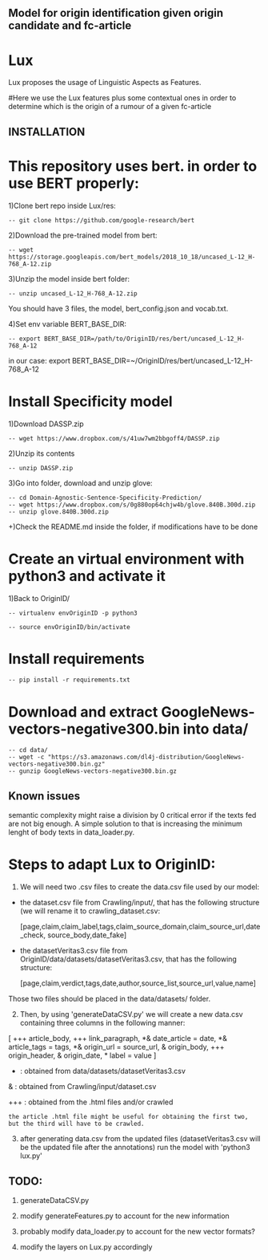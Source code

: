 
## Model for origin identification given origin candidate and fc-article

# Lux
Lux proposes the usage of Linguistic Aspects as Features.

#Here we use the Lux features plus some contextual ones in order to determine which is the origin of a rumour of a given fc-article

## INSTALLATION

# This repository uses bert. in order to use BERT properly:

1)Clone bert repo inside Lux/res:

    -- git clone https://github.com/google-research/bert

2)Download the pre-trained model from bert:

    -- wget https://storage.googleapis.com/bert_models/2018_10_18/uncased_L-12_H-768_A-12.zip

3)Unzip the model inside bert folder:

    -- unzip uncased_L-12_H-768_A-12.zip

   You should have 3 files, the model, bert_config.json and vocab.txt.

4)Set env variable BERT_BASE_DIR:

    -- export BERT_BASE_DIR=/path/to/OriginID/res/bert/uncased_L-12_H-768_A-12

   in our case: export BERT_BASE_DIR=~/OriginID/res/bert/uncased_L-12_H-768_A-12

# Install Specificity model

1)Download DASSP.zip
    
    -- wget https://www.dropbox.com/s/41uw7wm2bbgoff4/DASSP.zip
   
2)Unzip its contents

    -- unzip DASSP.zip

3)Go into folder, download and unzip glove:

    -- cd Domain-Agnostic-Sentence-Specificity-Prediction/
    -- wget https://www.dropbox.com/s/0g880op64chjw4b/glove.840B.300d.zip
    -- unzip glove.840B.300d.zip

+)Check the README.md inside the folder, if modifications have to be done

# Create an virtual environment with python3 and activate it

1)Back to OriginID/

    -- virtualenv envOriginID -p python3
    
    -- source envOriginID/bin/activate
    
# Install requirements

    -- pip install -r requirements.txt

# Download and extract GoogleNews-vectors-negative300.bin into data/

    -- cd data/
    -- wget -c "https://s3.amazonaws.com/dl4j-distribution/GoogleNews-vectors-negative300.bin.gz"
    -- gunzip GoogleNews-vectors-negative300.bin.gz

## Known issues

semantic complexity might raise a division by 0 critical error if the texts fed are not big enough. A simple solution to that is increasing the minimum lenght of body texts in data_loader.py.

# Steps to adapt Lux to OriginID:
1. We will need two .csv files to create the data.csv file used by our model:

- the dataset.csv file from Crawling/input/, that has the following structure (we will rename it to crawling_dataset.csv:

    [page,claim,claim_label,tags,claim_source_domain,claim_source_url,date_check,  source_body,date_fake]

- the datasetVeritas3.csv file from OriginID/data/datasets/datasetVeritas3.csv, that has the following structure:

    [page,claim,verdict,tags,date,author,source_list,source_url,value,name]


Those two files should be placed in the data/datasets/ folder.


2. Then, by using 'generateDataCSV.py' we will create a new data.csv containing three columns in the following manner:


[
       +++ article_body,
       +++ link_paragraph,
       *& date_article = date,
       *& article_tags = tags,
       *& origin_url = source_url,
       & origin_body, 
       +++ origin_header, 
       & origin_date, 
       * label = value 
]

* : obtained from data/datasets/datasetVeritas3.csv

& :  obtained from Crawling/input/dataset.csv

+++ : obtained from the .html files and/or crawled

    the article .html file might be useful for obtaining the first two, but the third will have to be crawled.  

3. after generating data.csv from the updated files (datasetVeritas3.csv will be the updated file after the annotations) run the model with 'python3 lux.py'

## TODO:

1. generateDataCSV.py

2. modify generateFeatures.py to account for the new information

3. probably modify data_loader.py to account for the new vector formats?

4. modify the layers on Lux.py accordingly



